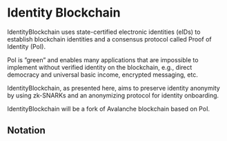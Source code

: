 # Identity Blockchain

IdentityBlockchain uses state-certified electronic identities (eIDs) to establish blockchain identities and a consensus protocol called Proof of Identity (PoI). 

PoI is ”green” and enables many applications that are impossible to implement without verified identity on the blockchain, e.g., direct democracy and universal basic income, encrypted messaging, etc.

IdentityBlockchain, as presented here, aims to preserve identity anonymity by using zk-SNARKs and an anonymizing protocol for identity onboarding.

IdentityBlockchain will be a fork of Avalanche blockchain based on PoI.

## Notation
